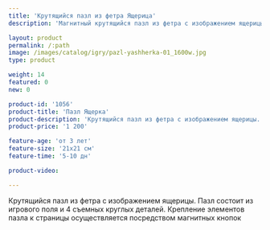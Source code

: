 ```yaml
---
title: 'Крутящийся пазл из фетра Ящерица'
description: 'Магнитный крутящийся пазл из фетра с изображением ящерицы. Круглые элементы пазла - съемные'

layout: product
permalink: /:path
image: /images/catalog/igry/pazl-yashherka-01_1600w.jpg
type: product

weight: 14
featured: 0
new: 0

product-id: '1056'
product-title: 'Пазл Ящерка'
product-description: 'Крутящийся пазл из фетра с изображением ящерицы. Пазл состоит из игрового поля и 4 съемных круглых деталей. Крепление элементов пазла к страницы осуществляется посредством магнитных кнопок'
product-price: '1 200'

feature-age: 'от 3 лет'
feature-size: '21х21 см'
feature-time: '5-10 дн'

product-video: 

---
```

Крутящийся пазл из фетра с изображением ящерицы. Пазл состоит из игрового поля и 4 съемных круглых деталей. Крепление элементов пазла к страницы осуществляется посредством магнитных кнопок